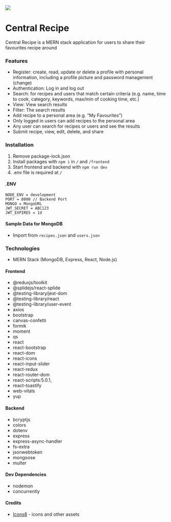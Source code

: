 ![](https://i.imgur.com/PjEgW16.png)
# Central Recipe
Central Recipe is a MERN stack application for users to share their favourites recipe around

### Features
- Register: create, read, update or delete a profile with personal information, including a profile picture and password management (change)
- Authentication: Log in and log out
- Search: for recipes and users that match certain criteria (e.g. name, time to cook, category, keywords, max/min of cooking time, etc.)
- View: View search results
- Filter: The search results
- Add recipe to a personal area (e.g. “My Favourites”)
- Only logged in users can add recipes to the personal area
- Any user can search for recipes or users and see the results
- Submit recipe, view, edit, delete, and share

### Installation
1. Remove package-lock.json
2. Install packages with `npm i` in `/` and `/frontend`
3. Start frontend and backend with `npm run dev`
4. .env file is required at `/`

#### .ENV
```
NODE_ENV = development
PORT = 8000 // Backend Port
MONGO = MongoURL
JWT_SECRET = ABC123
JWT_EXPIRES = 1d
```

#### Sample Data for MongoDB
- Import from `recipes.json` and `users.json`


### Technologies
- MERN Stack (MongoDB, Express, React, Node.js)
#### Frontend
- @reduxjs/toolkit
- @splidejs/react-splide
- @testing-library/jest-dom
- @testing-library/react
- @testing-library/user-event
- axios
- bootstrap
- canvas-confetti
- formik
- moment
- qs
- react
- react-bootstrap
- react-dom
- react-icons
- react-input-slider
- react-redux
- react-router-dom
- react-scripts:5.0.1,
- react-toastify
- web-vitals
- yup

#### Backend
- bcryptjs
- colors
- dotenv
- express
- express-async-handler
- fs-extra
- jsonwebtoken
- mongoose
- multer

#### Dev Dependencies
- nodemon
- concurrently

#### Credits
- [Icons8](https://icons8.com/) - icons and other assets

